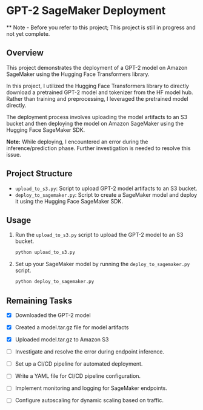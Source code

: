 # GPT-2 SageMaker Deployment
** Note - Before you refer to this project; This project is still in progress and not yet complete.   

## Overview

This project demonstrates the deployment of a GPT-2 model on Amazon SageMaker using the Hugging Face Transformers library.

In this project, I utilized the Hugging Face Transformers library to directly download a pretrained GPT-2 model and tokenizer from the HF model hub. Rather than training and preprocessing, I leveraged the pretrained model directly.

The deployment process involves uploading the model artifacts to an S3 bucket and then deploying the model on Amazon SageMaker using the Hugging Face SageMaker SDK.

**Note:** While deploying, I encountered an error during the inference/prediction phase. Further investigation is needed to resolve this issue.

## Project Structure

- `upload_to_s3.py`: Script to upload GPT-2 model artifacts to an S3 bucket.
- `deploy_to_sagemaker.py`: Script to create a SageMaker model and deploy it using the Hugging Face SageMaker SDK.

## Usage

1. Run the `upload_to_s3.py` script to upload the GPT-2 model to an S3 bucket.
   ```bash
   python upload_to_s3.py
   ```

2. Set up your SageMaker model by running the `deploy_to_sagemaker.py` script.
   ```bash
   python deploy_to_sagemaker.py
   ```

## Remaining Tasks
- [X] Downloaded the GPT-2 model
- [X] Created a model.tar.gz file for model artifacts
- [X] Uploaded model.tar.gz to Amazon S3
- [ ] Investigate and resolve the error during endpoint inference.
- [ ] Set up a CI/CD pipeline for automated deployment.
- [ ] Write a YAML file for CI/CD pipeline configuration.
- [ ] Implement monitoring and logging for SageMaker endpoints.
- [ ] Configure autoscaling for dynamic scaling based on traffic.

